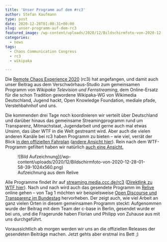 ```yaml
---
title: 'Unser Programm auf dem #rc3'
author: Stefan Kaufmann
type: post
date: 2020-12-28T01:00:31+00:00
slug: unser-programm-auf-dem-rc3
featured_image: /wp-content/uploads/2020/12/Bildschirmfoto-von-2020-12-27-23-13-57-1024x575.png
categories:
  - news
tags:
  - Chaos Communication Congress
  - rc3
  - wikipaka

---
```


Die [Remote Chaos Experience 2020][2] (rc3) hat angefangen, und damit auch unser Beitrag aus dem Verschwörhaus-Studio zum gemeinsamen Programm von _Wikipaka Television und Fernstreaming_, dem Online-Ersatz für die schon Tradition gewordene Wikipaka-WG von Wikimedia Deutschland, Jugend hackt, Open Knowledge Foundation, mediale pfade, Verstehbahnhof und uns.

Die kommenden drei Tage noch koordinieren wir verteilt über Deutschland und darüber hinaus das gemeinsame Streamingprogramm rund um Transparenz, Mitmachstaat, Jugendarbeit und gerne auch mal etwas Unsinn, das über WTF in die Welt gestreamt wird. Aber auch die vielen anderen Kanäle bei rc3 haben Programm zu bieten – wie viel, verrät der Blick [in den offiziellen Fahrplan][3] ([andere Ansicht hier][4]). Rein nach dem WTF-Programm gefiltert haben wir natürlich [auch eine Ansicht.][5]

<figure>
![Bild Aufzeichnung](/wp-content/uploads/2020/12/Bildschirmfoto-von-2020-12-28-01-58-39-1024x560.png)
<figcaption>Aufzeichnung aus dem Relive</figcaption></figure>

Alle Programme findet ihr auf [streaming.media.ccc.de/rc3][7] ([Direktlink zu WTF hier][8]). Nach und nach wird auch das gesendete Programm im [Relive][9] online gehen – von Tag 1 möchten wir beispielsweise [Open Discourse und Transparenz im Bundestag][10] hervorheben. Der zeigt auch, wie viel Arbeit an ganz vielen Orten in diesem gemeinsamen Programm steckt: Aufgenommen wurde der Beitrag mit dem Team der c-base in Berlin, gesendet wurde er bei uns, und die Fragerunde haben Florian und Philipp von Zuhause aus mit uns durchgeführt.

Voraussichtlich ab morgen werden wir uns an die offiziellen Releases der gesendeten Beiträge machen. Jetzt gehts aber erstmal ins Bett ;)

 [2]: https://events.ccc.de/2020/12/26/rc3-takeoff/
 [3]: https://rc3.world/rc3/public_fahrplan/
 [4]: https://pretalx.com/rc3/schedule/
 [5]: https://cfp.temporaerhaus.de/rc3-2020/schedule/
 [7]: https://streaming.media.ccc.de/rc3
 [8]: https://streaming.media.ccc.de/rc3/wikipaka
 [9]: https://streaming.media.ccc.de/rc3/relive
 [10]: https://streaming.media.ccc.de/rc3/relive/428768